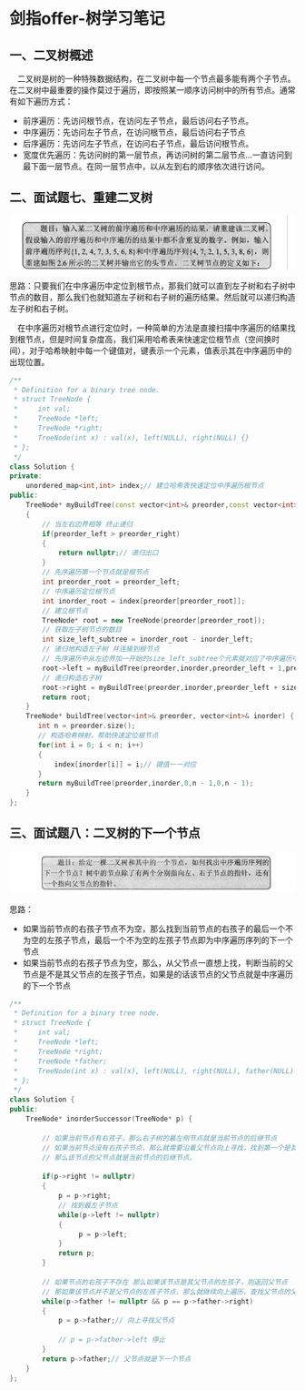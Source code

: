 # 剑指offer-树学习笔记

## 一、二叉树概述

&emsp;二叉树是树的一种特殊数据结构，在二叉树中每一个节点最多能有两个子节点。在二叉树中最重要的操作莫过于遍历，即按照某一顺序访问树中的所有节点。通常有如下遍历方式：

* 前序遍历：先访问根节点，在访问左子节点，最后访问右子节点。
* 中序遍历：先访问左子节点，在访问根节点，最后访问右子节点
* 后序遍历：先访问左子节点，在访问右子节点，最后访问根节点。
* 宽度优先遍历：先访问树的第一层节点，再访问树的第二层节点...一直访问到最下面一层节点。在同一层节点中，以从左到右的顺序依次进行访问。



## 二、面试题七、重建二叉树

![图 2](../../images/e99c4ba2a4d0ca46567e2f5bdbb4c35e4b3b1fb073448228aa7390c48872fbd1.png)  



思路：只要我们在中序遍历中定位到根节点，那我们就可以直到左子树和右子树中节点的数目，那么我们也就知道左子树和右子树的遍历结果。然后就可以递归构造左子树和右子树。

&emsp;在中序遍历对根节点进行定位时，一种简单的方法是直接扫描中序遍历的结果找到根节点，但是时间复杂度高，我们采用哈希表来快速定位根节点（空间换时间），对于哈希映射中每一个键值对，键表示一个元素，值表示其在中序遍历中的出现位置。

```cpp
/**
 * Definition for a binary tree node.
 * struct TreeNode {
 *     int val;
 *     TreeNode *left;
 *     TreeNode *right;
 *     TreeNode(int x) : val(x), left(NULL), right(NULL) {}
 * };
 */
class Solution {
private:
    unordered_map<int,int> index;// 建立哈希表快速定位中序遍历根节点
public:
    TreeNode* myBuildTree(const vector<int>& preorder,const vector<int>& inorder,int preorder_left,int preorder_right,int inorder_left,int inorder_right)
    {   
        // 当左右边界相等 终止递归
        if(preorder_left > preorder_right)
        {
            return nullptr;// 递归出口
        }
        // 先序遍历第一个节点就是根节点
        int preorder_root = preorder_left;
        // 中序遍历定位根节点
        int inorder_root = index[preorder[preorder_root]];
        // 建立根节点
        TreeNode* root = new TreeNode(preorder[preorder_root]);
        // 获取左子树节点的数目
        int size_left_subtree = inorder_root - inorder_left;
        // 递归地构造左子树 并连接到根节点
        // 先序遍历中从左边界加一开始的size_left_subtree个元素就对应了中序遍历中从从左边界开始到根节点定位-1的元素
        root->left = myBuildTree(preorder,inorder,preorder_left + 1,preorder_left + size_left_subtree,inorder_left,inorder_root - 1);
        // 递归构造右子树
        root->right = myBuildTree(preorder,inorder,preorder_left + size_left_subtree + 1,preorder_right,inorder_root + 1,inorder_right);
        return root;
    }
    TreeNode* buildTree(vector<int>& preorder, vector<int>& inorder) {
       int n = preorder.size();
       // 构造哈希映射，帮助快速定位根节点
       for(int i = 0; i < n; i++)
       {
           index[inorder[i]] = i;// 键值一一对应
       }
       return myBuildTree(preorder,inorder,0,n - 1,0,n - 1);
    }
};


```

## 三、面试题八：二叉树的下一个节点

![图 1](../../images/01f66ec04d3a2821aabbd5cfe1c6dea6286350e972d66a1f51d780613aa7e43f.png)  


思路：

* 如果当前节点的右孩子节点不为空，那么找到当前节点的右孩子的最后一个不为空的左孩子节点，最后一个不为空的左孩子节点即为中序遍历序列的下一个节点
* 如果当前节点的右孩子节点为空，那么，从父节点一直想上找，判断当前的父节点是不是其父节点的左孩子节点，如果是的话该节点的父节点就是中序遍历的下一个节点

```cpp
/**
 * Definition for a binary tree node.
 * struct TreeNode {
 *     int val;
 *     TreeNode *left;
 *     TreeNode *right;
 *     TreeNode *father;
 *     TreeNode(int x) : val(x), left(NULL), right(NULL), father(NULL) {}
 * };
 */
class Solution {
public:
    TreeNode* inorderSuccessor(TreeNode* p) {
        
        // 如果当前节点有右孩子，那么右子树的最左侧节点就是当前节点的后继节点
        // 如果当前节点没有右孩子节点，那么就需要沿着父节点向上寻找，找到第一个是其父节点左孩子节点的节点
        // 那么该节点的父节点就是当前节点的后继节点。
        
        if(p->right != nullptr)
        {
            p = p->right;
            // 找到最左子节点
            while(p->left != nullptr)
            {
                 p = p->left;
            }
            return p;
        }
        
        // 如果节点的右孩子不存在 那么如果该节点是其父节点的左孩子，则返回父节点
        // 那如果该节点并不是父节点的左孩子节点，那么就继续向上遍历，查找父节点的父节点 判断条件同上。
        while(p->father != nullptr && p == p->father->right)
        {
            p = p->father;// 向上寻找父节点
            
            // p = p->father->left 停止
        }
        return p->father;// 父节点就是下一个节点
    }
};

```
